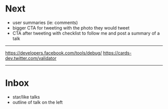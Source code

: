 # Next

* user summaries (ie: comments)
* bigger CTA for tweeting with the photo they would tweet
* CTA after tweeting with checklist to follow me and post a summary of a talk

---

https://developers.facebook.com/tools/debug/
https://cards-dev.twitter.com/validator

---

# Inbox

* star/like talks
* outline of talk on the left
